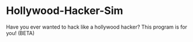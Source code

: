 # Hollywood-Hacker-Sim
Have you ever wanted to hack like a hollywood hacker? This program is for you! (BETA)
